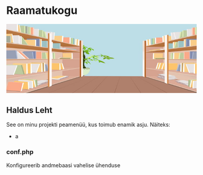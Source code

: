 # Raamatukogu
![Screenshot of a comment on a GitHub issue showing an image, added in the Markdown, of an Octocat smiling and raising a tentacle.](background.jpg)
## Haldus Leht
See on minu projekti peamenüü, kus toimub enamik asju.
Näiteks:
- a
### conf.php
Konfigureerib andmebaasi vahelise ühenduse
